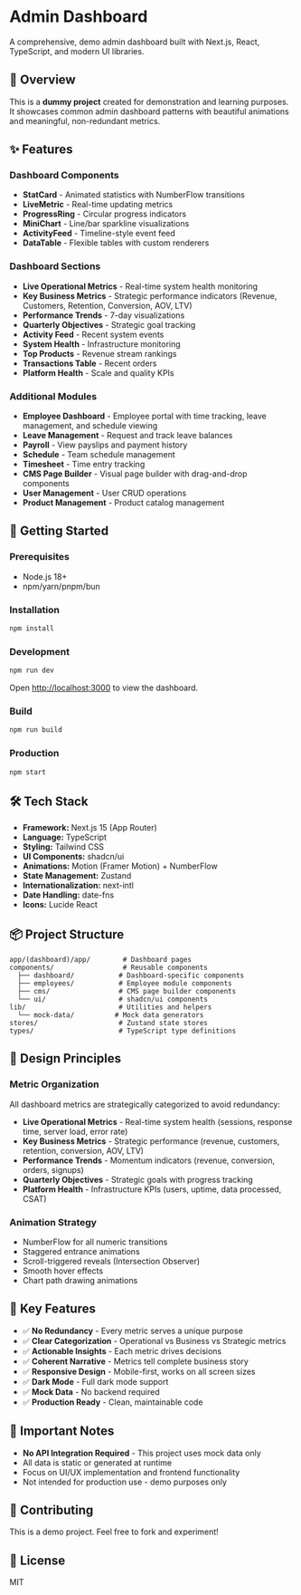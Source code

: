 # Admin Dashboard

A comprehensive, demo admin dashboard built with Next.js, React, TypeScript, and modern UI libraries.

## 🎯 Overview

This is a **dummy project** created for demonstration and learning purposes. It showcases common admin dashboard patterns with beautiful animations and meaningful, non-redundant metrics.

## ✨ Features

### Dashboard Components
- **StatCard** - Animated statistics with NumberFlow transitions
- **LiveMetric** - Real-time updating metrics
- **ProgressRing** - Circular progress indicators
- **MiniChart** - Line/bar sparkline visualizations
- **ActivityFeed** - Timeline-style event feed
- **DataTable** - Flexible tables with custom renderers

### Dashboard Sections
- **Live Operational Metrics** - Real-time system health monitoring
- **Key Business Metrics** - Strategic performance indicators (Revenue, Customers, Retention, Conversion, AOV, LTV)
- **Performance Trends** - 7-day visualizations
- **Quarterly Objectives** - Strategic goal tracking
- **Activity Feed** - Recent system events
- **System Health** - Infrastructure monitoring
- **Top Products** - Revenue stream rankings
- **Transactions Table** - Recent orders
- **Platform Health** - Scale and quality KPIs

### Additional Modules
- **Employee Dashboard** - Employee portal with time tracking, leave management, and schedule viewing
- **Leave Management** - Request and track leave balances
- **Payroll** - View payslips and payment history
- **Schedule** - Team schedule management
- **Timesheet** - Time entry tracking
- **CMS Page Builder** - Visual page builder with drag-and-drop components
- **User Management** - User CRUD operations
- **Product Management** - Product catalog management

## 🚀 Getting Started

### Prerequisites
- Node.js 18+
- npm/yarn/pnpm/bun

### Installation

```bash
npm install
```

### Development

```bash
npm run dev
```

Open [http://localhost:3000](http://localhost:3000) to view the dashboard.

### Build

```bash
npm run build
```

### Production

```bash
npm start
```

## 🛠️ Tech Stack

- **Framework:** Next.js 15 (App Router)
- **Language:** TypeScript
- **Styling:** Tailwind CSS
- **UI Components:** shadcn/ui
- **Animations:** Motion (Framer Motion) + NumberFlow
- **State Management:** Zustand
- **Internationalization:** next-intl
- **Date Handling:** date-fns
- **Icons:** Lucide React

## 📦 Project Structure

```
app/(dashboard)/app/        # Dashboard pages
components/                 # Reusable components
  ├── dashboard/           # Dashboard-specific components
  ├── employees/           # Employee module components
  ├── cms/                 # CMS page builder components
  └── ui/                  # shadcn/ui components
lib/                       # Utilities and helpers
  └── mock-data/          # Mock data generators
stores/                    # Zustand state stores
types/                     # TypeScript type definitions
```

## 🎨 Design Principles

### Metric Organization
All dashboard metrics are strategically categorized to avoid redundancy:

- **Live Operational Metrics** - Real-time system health (sessions, response time, server load, error rate)
- **Key Business Metrics** - Strategic performance (revenue, customers, retention, conversion, AOV, LTV)
- **Performance Trends** - Momentum indicators (revenue, conversion, orders, signups)
- **Quarterly Objectives** - Strategic goals with progress tracking
- **Platform Health** - Infrastructure KPIs (users, uptime, data processed, CSAT)

### Animation Strategy
- NumberFlow for all numeric transitions
- Staggered entrance animations
- Scroll-triggered reveals (Intersection Observer)
- Smooth hover effects
- Chart path drawing animations

## 🎯 Key Features

- ✅ **No Redundancy** - Every metric serves a unique purpose
- ✅ **Clear Categorization** - Operational vs Business vs Strategic metrics
- ✅ **Actionable Insights** - Each metric drives decisions
- ✅ **Coherent Narrative** - Metrics tell complete business story
- ✅ **Responsive Design** - Mobile-first, works on all screen sizes
- ✅ **Dark Mode** - Full dark mode support
- ✅ **Mock Data** - No backend required
- ✅ **Production Ready** - Clean, maintainable code

## 📝 Important Notes

- **No API Integration Required** - This project uses mock data only
- All data is static or generated at runtime
- Focus on UI/UX implementation and frontend functionality
- Not intended for production use - demo purposes only

## 🤝 Contributing

This is a demo project. Feel free to fork and experiment!

## 📄 License

MIT
